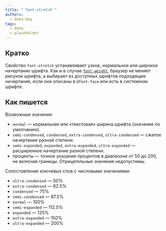 ```yaml
---
title: "`font-stretch`"
authors:
  - doka-dog
tags:
  - doka
  - placeholder
---
```


## Кратко

Свойство `font-stretch` устанавливает узкое, нормальное или широкое начертание шрифта. Как и в случае [`font-weight`](/css/font-weight), браузер не меняет рисунок шрифта, а выбирает из доступных шрифтов подходящие начертания, если они описаны в `@font-face` или есть в системном шрифте.

## Как пишется

Возможные значения:

- `normal` — нормальная или «текстовая» ширина шрифта (значение по умолчанию).
- `semi-condensed`, `condensed`, `extra-condensed`, `ultra-condensed` — сжатое начертание разной степени.
- `semi-expanded`, `expanded`, `extra-expanded`, `ultra-expanded` — расширенное начертание разной степени.
- проценты — точное указание процентов в диапазоне от 50 до 200, не включая границы. Отрицательные значения недопустимы.

Сопоставление ключевых слов с числовыми значениями:

- `ultra-condensed` — 50%
- `extra-condensed` — 62.5%
- `condensed` — 75%
- `semi-condensed` — 87.5%
- `normal` — 100%
- `semi-expanded` — 112.5%
- `expanded` — 125%
- `extra-expanded` — 150%
- `ultra-expanded` — 200%
